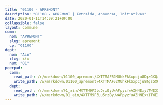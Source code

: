 ```yaml
---
title: "01100 - APREMONT"
description: "01100 - APREMONT | Entraide, Annonces, Initiatives"
date: 2020-01-11T14:09:21+09:00
collapsible: false
layout: commune
comm:
  nom: "APREMONT"
  slug: apremont
  cp: "01100"
dept:
  nom: "Ain"
  slug: ain
  num: "01"
peerpad:
  comm:
    read_path: /r/markdown/01100_apremont/4XTTMAF52MUhkFkSxpcju8DqzGXQxv7x98w6t1RtKkUqzAGWL
    write_path: /w/markdown/01100_apremont/4XTTMAF52MUhkFkSxpcju8DqzGXQxv7x98w6t1RtKkUqzAGWL-K3TgUfi2eW897jkL1MFxfQXwxTYm4Ua5nkimbsTmK5xwxA9zdX8Eb7J5RrV52nEfwSUBZ3vE2MQfbVJQLoEtEFCW6RVxXtU4dbwAN1sBztnwWJ9EkVos9vZdcLRfo2aFC7UPpqjW
  dept:
    read_path: /r/markdown/01_ain/4XTTM9F5Lu5rzByUwAPpyzfuAZHNExy1TWE3X3wiTrPFfiAJr
    write_path: /w/markdown/01_ain/4XTTM9F5Lu5rzByUwAPpyzfuAZHNExy1TWE3X3wiTrPFfiAJr-K3TgUnxzeFoJA4CB58vXNvKXURJneTNZHUsypAQGicGiZu7AS2sPbjspGpj7s3MmMv58YhkLaSUMQMHaiKAfoMv6wF36Urxbqqh8MmnXpnKkbVhnAishABEkMRAiyAt8GGJ1Jer2
---
```


